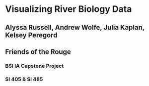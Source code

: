 # Visualizing River Biology Data

## Alyssa Russell, Andrew Wolfe, Julia Kaplan, Kelsey Peregord
## Friends of the Rouge

### BSI IA Capstone Project
### SI 405 & SI 485
